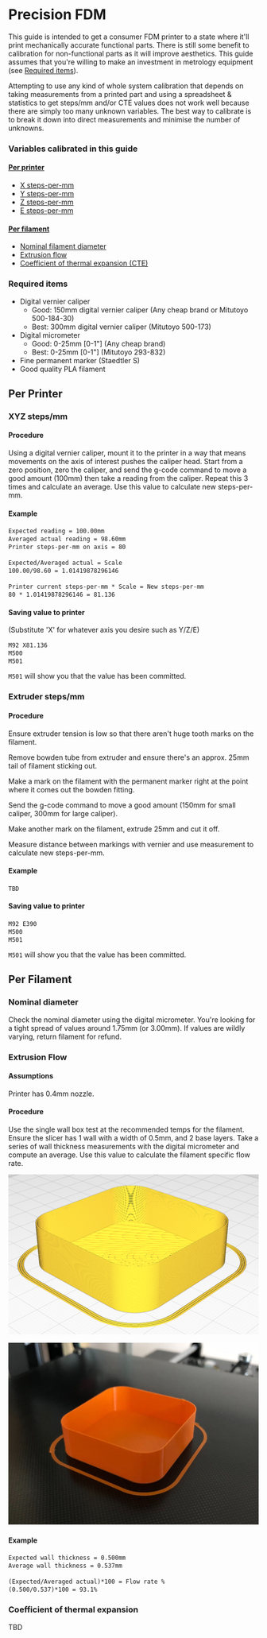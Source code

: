 # Precision FDM

This guide is intended to get a consumer FDM printer to a state where it'll print mechanically accurate functional parts. There is still some benefit to calibration for non-functional parts as it will improve aesthetics. This guide assumes that you're willing to make an investment in metrology equipment (see [Required items](#required-items)).

Attempting to use any kind of whole system calibration that depends on taking measurements from a printed part and using a spreadsheet & statistics to get steps/mm and/or CTE values does not work well because there are simply too many unknown variables. 
The best way to calibrate is to break it down into direct measurements and minimise the number of unknowns.

### Variables calibrated in this guide
#### [Per printer](#per-printer-1)
* [X steps-per-mm](#xyz-stepsmm)
* [Y steps-per-mm](#xyz-stepsmm)
* [Z steps-per-mm](#xyz-stepsmm)
* [E steps-per-mm](#extruder-stepsmm)

#### [Per filament](#per-filament-1)
* [Nominal filament diameter](#nominal-diameter)
* [Extrusion flow](#extrusion-flow)
* [Coefficient of thermal expansion (CTE)](#coefficient-of-thermal-expansion)

### Required items
* Digital vernier caliper
  * Good: 150mm digital vernier caliper (Any cheap brand or Mitutoyo 500-184-30)
  * Best: 300mm digital vernier caliper (Mitutoyo 500-173)
* Digital micrometer
  * Good: 0-25mm [0-1"] (Any cheap brand)
  * Best: 0-25mm [0-1"] (Mitutoyo 293-832)
* Fine permanent marker (Staedtler S)
* Good quality PLA filament


## Per Printer
### XYZ steps/mm 
#### Procedure
Using a digital vernier caliper, mount it to the printer in a way that means movements on the axis of interest pushes the caliper head. Start from a zero position, zero the caliper, and send the g-code command to move a good amount (100mm) then take a reading from the caliper. Repeat this 3 times and calculate an average. Use this value to calculate new steps-per-mm.

#### Example
```
Expected reading = 100.00mm
Averaged actual reading = 98.60mm
Printer steps-per-mm on axis = 80

Expected/Averaged actual = Scale
100.00/98.60 = 1.01419878296146

Printer current steps-per-mm * Scale = New steps-per-mm
80 * 1.01419878296146 = 81.136
```

#### Saving value to printer

(Substitute 'X' for whatever axis you desire such as Y/Z/E)
```
M92 X81.136
M500
M501
```
`M501` will show you that the value has been committed.

### Extruder steps/mm
#### Procedure

Ensure extruder tension is low so that there aren't huge tooth marks on the filament.

Remove bowden tube from extruder and ensure there's an approx. 25mm tail of filament sticking out. 

Make a mark on the filament with the permanent marker right at the point where it comes out the bowden fitting. 

Send the g-code command to move a good amount (150mm for small caliper, 300mm for large caliper). 

Make another mark on the filament, extrude 25mm and cut it off. 

Measure distance between markings with vernier and use measurement to calculate new steps-per-mm.

#### Example
````
TBD
````

#### Saving value to printer
```
M92 E390
M500
M501
```
`M501` will show you that the value has been committed.

## Per Filament

### Nominal diameter

Check the nominal diameter using the digital micrometer. You're looking for a tight spread of values around 1.75mm (or 3.00mm). If values are wildly varying, return filament for refund.

### Extrusion Flow

#### Assumptions
Printer has 0.4mm nozzle.

#### Procedure
Use the single wall box test at the recommended temps for the filament. Ensure the slicer has 1 wall with a width of 0.5mm, and 2 base layers. Take a series of wall thickness measurements with the digital micrometer and compute an average. Use this value to calculate the filament specific flow rate.

![Single wall box sliced in Cura](/image/Single%20wall%20box%20sliced.png?raw=true)

![Single wall box printed in Anycubic Mega-S](/image/Single%20wall%20box%20printed.jpg?raw=true)

#### Example
````
Expected wall thickness = 0.500mm
Average wall thickness = 0.537mm

(Expected/Averaged actual)*100 = Flow rate %
(0.500/0.537)*100 = 93.1%
````

### Coefficient of thermal expansion

TBD
